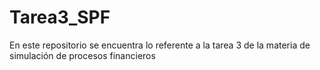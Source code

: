 # Tarea3_SPF
En este repositorio se encuentra lo referente a la tarea 3 de la materia de simulación de procesos financieros
